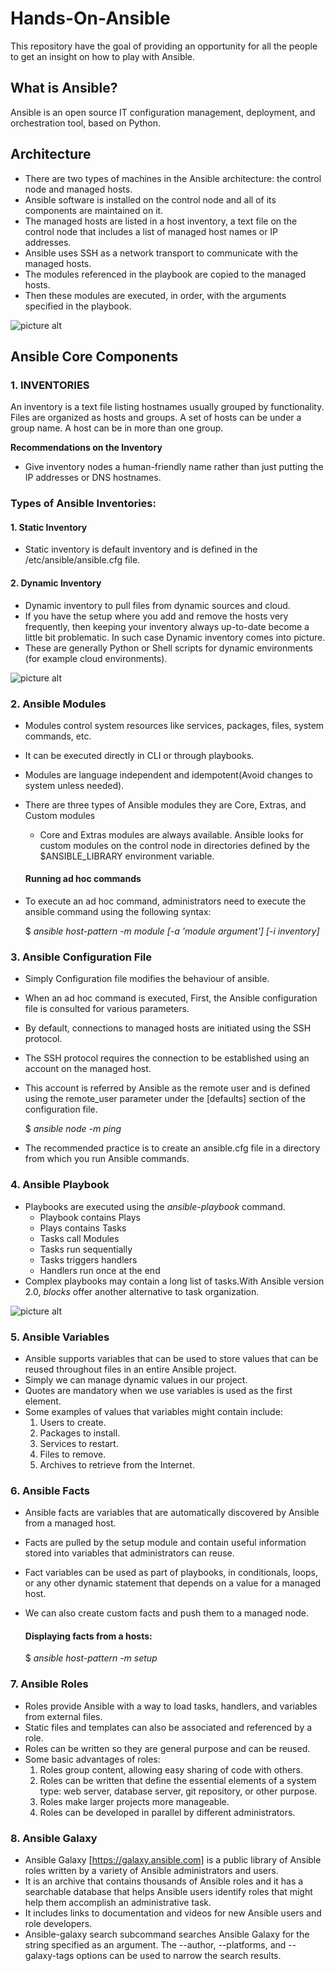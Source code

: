 # Hands-On-Ansible
This repository have the goal of providing an opportunity for all the people to get an insight on how to play with Ansible.

## What is Ansible?
Ansible is an open source IT configuration management, deployment, and orchestration tool, based on Python.

## Architecture

* There are two types of machines in the Ansible architecture: the control node and managed hosts.
* Ansible software is installed on the control node and all of its components are maintained on it.
* The managed hosts are listed in a host inventory, a text file on the control node that includes a list of managed host names or IP addresses.
* Ansible uses SSH as a network transport to communicate with the managed hosts.
* The modules referenced in the playbook are copied to the managed hosts.
* Then these modules are executed, in order, with the arguments specified in the playbook.

![picture alt](https://github.com/Ompragash/Hands-On-Ansible/blob/master/images/ansible-architecture.png)

## Ansible Core Components

### 1. INVENTORIES
An inventory is a text file listing hostnames usually grouped by functionality. Files are organized as hosts and groups. A set of hosts can be under a group name. A host can be in more than one group.
    
**Recommendations on the Inventory**
* Give inventory nodes a human-friendly name rather than just putting the IP addresses or DNS hostnames.

### Types of Ansible Inventories:
####  1. Static Inventory
* Static inventory is default inventory and is defined in the /etc/ansible/ansible.cfg file. 
####  2. Dynamic Inventory
* Dynamic inventory to pull files from dynamic sources and cloud.
* If you have the setup where you add and remove the hosts very frequently, then keeping your inventory always up-to-date become a little bit problematic. In such case Dynamic inventory comes into picture.
* These are generally Python or Shell scripts for dynamic environments (for example cloud environments).

![picture alt](https://github.com/Ompragash/Hands-On-Ansible/blob/master/images/static-inventory-example.png)

### 2. Ansible Modules
* Modules control system resources like services, packages, files, system commands, etc. 
* It can be executed directly in CLI or through playbooks.
* Modules are language independent and idempotent(Avoid changes to system unless needed).
* There are three types of Ansible modules they are Core, Extras, and Custom modules
  * Core and Extras modules are always available. Ansible looks for custom modules on the control node in directories defined by the $ANSIBLE_LIBRARY environment variable.
  #### Running ad hoc commands
 * To execute an ad hoc command, administrators need to execute the ansible command using the following syntax:
 
    $ *ansible host-pattern -m module [-a 'module argument']* *[-i inventory]*
  
### 3. Ansible Configuration File
* Simply Configuration file modifies the behaviour of ansible.
* When an ad hoc command is executed, First, the Ansible configuration file is consulted for various parameters.
* By default, connections to managed hosts are initiated using the SSH protocol. 
* The SSH protocol requires the connection to be established using an account on the managed host.
* This account is referred by Ansible as the remote user and is defined using the remote_user parameter under the [defaults] section of the configuration file. 

    $ *ansible node -m ping*
* The recommended practice is to create an ansible.cfg file in a directory from which  you run Ansible commands.
### 4. Ansible Playbook
* Playbooks are executed using the *ansible-playbook* command.
  * Playbook contains Plays
  * Plays contains Tasks
  * Tasks call Modules
  * Tasks run sequentially
  * Tasks triggers handlers
  * Handlers run once at the end
* Complex playbooks may contain a long list of tasks.With Ansible version 2.0, *blocks* offer another alternative to task organization.

![picture alt](https://github.com/Ompragash/Hands-On-Ansible/blob/master/images/Ansible_Playbook.png)

### 5. Ansible Variables
* Ansible supports variables that can be used to store values that can be reused throughout files in an entire Ansible project.
* Simply we can manage dynamic values in our project.
* Quotes are mandatory when we use variables is used as the first element.
* Some examples of values that variables might contain include:
  1. Users to create.
  2. Packages to install.
  3. Services to restart.
  4. Files to remove.
  5. Archives to retrieve from the Internet.
  
### 6. Ansible Facts
* Ansible facts are variables that are automatically discovered by Ansible from a managed host.
* Facts are pulled by the setup module and contain useful information stored into variables that administrators can reuse.
* Fact variables can be used as part of playbooks, in conditionals, loops, or any other dynamic statement that depends on a value for a managed host.
* We can also create custom facts and push them to a managed node.

    #### Displaying facts from a hosts:
    
    $ *ansible host-pattern -m setup*
    
### 7. Ansible Roles
* Roles provide Ansible with a way to load tasks, handlers, and variables from external files.
* Static files and templates can also be associated and referenced by a role.
* Roles can be written so they are general purpose and can be reused.
* Some basic advantages of roles:
  1. Roles group content, allowing easy sharing of code with others.
  2. Roles can be written that define the essential elements of a system type: web server, database server, git repository, or other purpose.
  3. Roles make larger projects more manageable.
  4. Roles can be developed in parallel by different administrators.
  
###  8. Ansible Galaxy
* Ansible Galaxy [https://galaxy.ansible.com] is a public library of Ansible roles written by a variety of Ansible administrators and users. 
* It is an archive that contains thousands of Ansible roles and it has a searchable database that helps Ansible users identify roles that might help   them accomplish an administrative task. 
* It includes links to documentation and videos for new Ansible users and role developers.
* Ansible-galaxy search subcommand searches Ansible Galaxy for the string specified as an argument. The --author, --platforms, and --galaxy-tags options can be used to narrow the search results.







  
  
  
  
  
    
    


  
  

    
    








 


        













